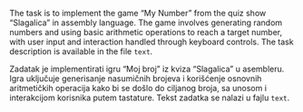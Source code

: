 The task is to implement the game “My Number” from the quiz show “Slagalica” in assembly language. The game involves generating random numbers and using basic arithmetic operations to reach a target number, with user input and interaction handled through keyboard controls. The task description is available in the file `text`.

Zadatak je implementirati igru “Moj broj” iz kviza “Slagalica” u asembleru. Igra uključuje generisanje nasumičnih brojeva i korišćenje osnovnih aritmetičkih operacija kako bi se došlo do ciljanog broja, sa unosom i interakcijom korisnika putem tastature. Tekst zadatka se nalazi u fajlu `text`.
